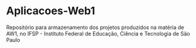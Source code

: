 # Aplicacoes-Web1
Repositório para armazenamento dos projetos produzidos na matéria de AW1, no IFSP - Instituto Federal de Educação, Ciência e Tecnologia de São Paulo
